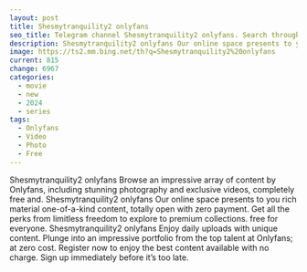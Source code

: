 ```yaml
---
layout: post
title: Shesmytranquility2 onlyfans
seo_title: Telegram channel Shesmytranquility2 onlyfans. Search through Telegram channels. Catalog of telegram channels.
description: Shesmytranquility2 onlyfans Our online space presents to you rich material one-of-a-kind content, totally open with zero payment
image: https://ts2.mm.bing.net/th?q=Shesmytranquility2%20onlyfans
current: 815
change: 6967
categories:
  - movie
  - new
  - 2024
  - series
tags: 
  - Onlyfans
  - Video
  - Photo
  - Free
---
```


Shesmytranquility2 onlyfans Browse an impressive array of content by Onlyfans, including stunning photography and exclusive videos, completely free and. Shesmytranquility2 onlyfans Our online space presents to you rich material one-of-a-kind content, totally open with zero payment. Get all the perks from limitless freedom to explore to premium collections. free for everyone. Shesmytranquility2 onlyfans Enjoy daily uploads with unique content. Plunge into an impressive portfolio from the top talent at Onlyfans; at zero cost. Register now to enjoy the best content available with no charge. Sign up immediately before it’s too late.
